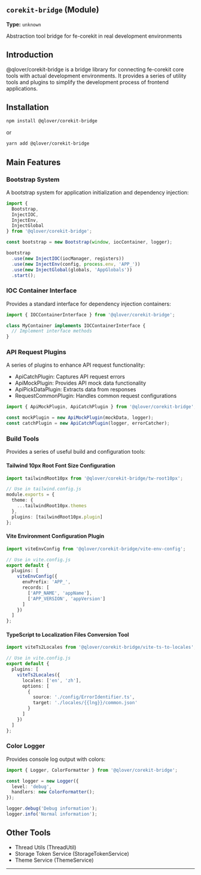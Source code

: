 ## `corekit-bridge` (Module)

**Type:** `unknown`

Abstraction tool bridge for fe-corekit in real development environments

## Introduction

@qlover/corekit-bridge is a bridge library for connecting fe-corekit core tools with actual development environments. It provides a series of utility tools and plugins to simplify the development process of frontend applications.

## Installation

```bash
npm install @qlover/corekit-bridge
```

or

```bash
yarn add @qlover/corekit-bridge
```

## Main Features

### Bootstrap System

A bootstrap system for application initialization and dependency injection:

```typescript
import {
  Bootstrap,
  InjectIOC,
  InjectEnv,
  InjectGlobal
} from '@qlover/corekit-bridge';

const bootstrap = new Bootstrap(window, iocContainer, logger);

bootstrap
  .use(new InjectIOC(iocManager, registers))
  .use(new InjectEnv(config, process.env, 'APP_'))
  .use(new InjectGlobal(globals, 'AppGlobals'))
  .start();
```

### IOC Container Interface

Provides a standard interface for dependency injection containers:

```typescript
import { IOCContainerInterface } from '@qlover/corekit-bridge';

class MyContainer implements IOCContainerInterface {
  // Implement interface methods
}
```

### API Request Plugins

A series of plugins to enhance API request functionality:

- ApiCatchPlugin: Captures API request errors
- ApiMockPlugin: Provides API mock data functionality
- ApiPickDataPlugin: Extracts data from responses
- RequestCommonPlugin: Handles common request configurations

```typescript
import { ApiMockPlugin, ApiCatchPlugin } from '@qlover/corekit-bridge';

const mockPlugin = new ApiMockPlugin(mockData, logger);
const catchPlugin = new ApiCatchPlugin(logger, errorCatcher);
```

### Build Tools

Provides a series of useful build and configuration tools:

#### Tailwind 10px Root Font Size Configuration

```typescript
import tailwindRoot10px from '@qlover/corekit-bridge/tw-root10px';

// Use in tailwind.config.js
module.exports = {
  theme: {
    ...tailwindRoot10px.themes
  },
  plugins: [tailwindRoot10px.plugin]
};
```

#### Vite Environment Configuration Plugin

```typescript
import viteEnvConfig from '@qlover/corekit-bridge/vite-env-config';

// Use in vite.config.js
export default {
  plugins: [
    viteEnvConfig({
      envPrefix: 'APP_',
      records: [
        ['APP_NAME', 'appName'],
        ['APP_VERSION', 'appVersion']
      ]
    })
  ]
};
```

#### TypeScript to Localization Files Conversion Tool

```typescript
import viteTs2Locales from '@qlover/corekit-bridge/vite-ts-to-locales';

// Use in vite.config.js
export default {
  plugins: [
    viteTs2Locales({
      locales: ['en', 'zh'],
      options: [
        {
          source: './config/ErrorIdentifier.ts',
          target: './locales/{{lng}}/common.json'
        }
      ]
    })
  ]
};
```

### Color Logger

Provides console log output with colors:

```typescript
import { Logger, ColorFormatter } from '@qlover/corekit-bridge';

const logger = new Logger({
  level: 'debug',
  handlers: new ColorFormatter();
});

logger.debug('Debug information');
logger.info('Normal information');
```

## Other Tools

- Thread Utils (ThreadUtil)
- Storage Token Service (StorageTokenService)
- Theme Service (ThemeService)

---
